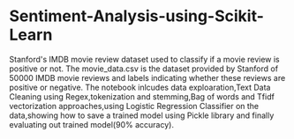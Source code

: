 # Sentiment-Analysis-using-Scikit-Learn
Stanford's IMDB movie review dataset used to classify if a movie review is positive or not. 
The movie_data.csv is the dataset provided by Stanford of 50000 IMDB movie reviews and labels indicating whether these reviews are positive or negative.
The notebook inlcudes data exploaration,Text Data Cleaning using Regex,tokenization and stemming,Bag of words and Tfidf vectorization approaches,using Logistic Regression Classifier on the data,showing how to save a trained model using Pickle library and finally evaluating out trained model(90% accuracy).
